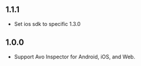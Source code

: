 ## 1.1.1
* Set ios sdk to specific 1.3.0

## 1.0.0
* Support Avo Inspector for Android, iOS, and Web.
